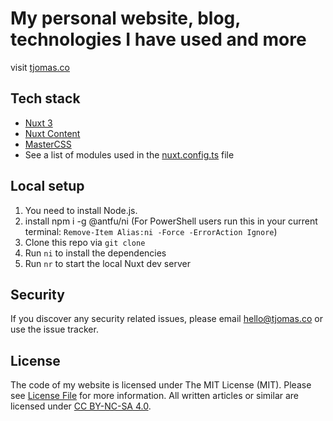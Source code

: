 # My personal website, blog, technologies I have used and more

visit [tjomas.co](https://tjomas.co)

## Tech stack

- [Nuxt 3](https://nuxt.com/)
- [Nuxt Content](https://content.nuxt.com/)
- [MasterCSS](https://css.master.co/)
- See a list of modules used in the [nuxt.config.ts](nuxt.config.ts) file

## Local setup

1. You need to install Node.js.
1. install npm i -g @antfu/ni (For PowerShell users run this in your current terminal: `Remove-Item Alias:ni -Force -ErrorAction Ignore`)
1. Clone this repo via `git clone`
1. Run `ni` to install the dependencies
1. Run `nr` to start the local Nuxt dev server

## Security

If you discover any security related issues, please email hello@tjomas.co or use the issue tracker.

## License

The code of my website is licensed under The MIT License (MIT). Please see [License File](MIT%20LICENSE) for more information. All written articles or similar are licensed under [CC BY-NC-SA 4.0](https://creativecommons.org/licenses/by-nc-sa/4.0/).
